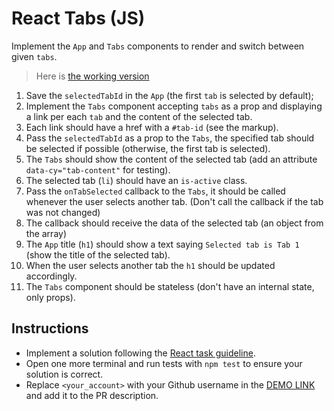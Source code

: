 # React Tabs (JS)

Implement the `App` and `Tabs` components to render and switch between given `tabs`.

> Here is [the working version](https://mate-academy.github.io/react_tabs)

1. Save the `selectedTabId` in the `App` (the first `tab` is selected by default);
2. Implement the `Tabs` component accepting `tabs` as a prop and displaying a link per each `tab` and the content of the selected tab.
3. Each link should have a href with a `#tab-id` (see the markup).
4. Pass the `selectedTabId` as a prop to the `Tabs`, the specified tab should be selected if possible
  (otherwise, the first tab is selected).
5. The `Tabs` should show the content of the selected tab (add an attribute `data-cy="tab-content"` for testing).
6. The selected tab (`li`) should have an `is-active` class.
7. Pass the `onTabSelected` callback to the `Tabs`, it should be called whenever the user selects another tab.
   (Don't call the callback if the tab was not changed)
8. The callback should receive the data of the selected tab (an object from the array)
9. The `App` title (`h1`) should show a text saying `Selected tab is Tab 1` (show the title of the selected tab).
10. When the user selects another tab the `h1` should be updated accordingly.
11. The `Tabs` component should be stateless (don't have an internal state, only props).

## Instructions

- Implement a solution following the [React task guideline](https://github.com/mate-academy/react_task-guideline#react-tasks-guideline).
- Open one more terminal and run tests with `npm test` to ensure your solution is correct.
- Replace `<your_account>` with your Github username in the [DEMO LINK](https://Zhekich123.github.io/react_tabs-js/) and add it to the PR description.
